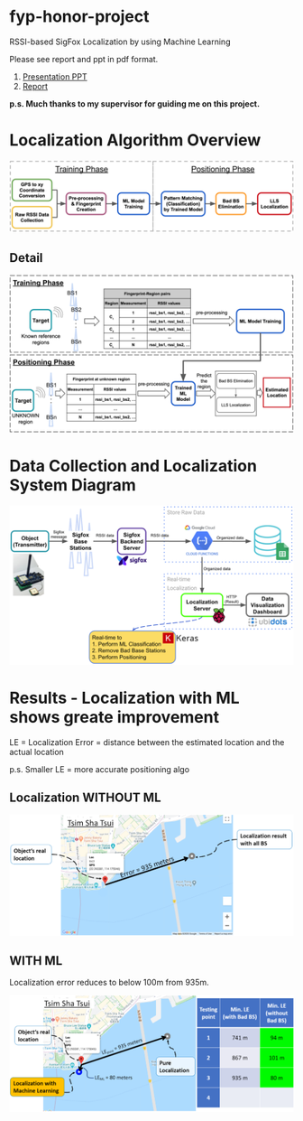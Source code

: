 # fyp-honor-project
RSSI-based SigFox Localization by using Machine Learning

Please see report and ppt in pdf format.
1. [Presentation PPT](https://github.com/singhst/fyp-honor-project/blob/master/fyp_present_github_ver%2020200921.pdf)
2. [Report](https://github.com/singhst/fyp-honor-project/blob/master/fyp_final_report_github_version%2020200921.pdf)


**p.s. Much thanks to my supervisor for guiding me on this project.**

# Localization Algorithm Overview
<img src="img\localization-algorithm-overview.png" style="zoom:50%;" />

## Detail
<img src="img\localization-algorithm-detail.png" style="zoom:50%;" />

# Data Collection and Localization System Diagram
<img src="img\system-diagram.png" style="zoom:50%;" />

# Results - Localization with ML shows greate improvement

LE = Localization Error = distance between the estimated location and the actual location

p.s. Smaller LE = more accurate positioning algo

## Localization WITHOUT ML

<img src="img\localization-result-original.png" style="zoom:50%;" />

## WITH ML

Localization error reduces to below 100m from 935m.

<img src="img\localization-result-ml-3.png" style="zoom:50%;" />
